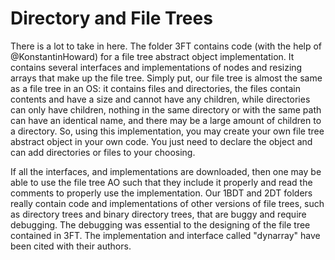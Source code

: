 # Directory and File Trees

There is a lot to take in here. The folder 3FT contains code (with the help of @KonstantinHoward) for a file tree abstract object implementation. It contains several interfaces and implementations of nodes and resizing arrays that make up the file tree. Simply put, our file tree is almost the same as a file tree in an OS: it contains files and directories, the files contain contents and have a size and cannot have any children, while directories can only have children, nothing in the same directory or with the same path can have an identical name, and there may be a large amount of children to a directory. So, using this implementation, you may create your own file tree abstract object in your own code. You just need to declare the object and can add directories or files to your choosing. 

If all the interfaces, and implementations are downloaded, then one may be able to use the file tree AO such that they include it properly and read the comments to properly use the implementation. 
Our 1BDT and 2DT folders really contain code and implementations of other versions of file trees, such as directory trees and binary directory trees, that are buggy and require debugging. The debugging was essential to the designing of the file tree contained in 3FT. The implementation and interface called "dynarray" have been cited with their authors.   
